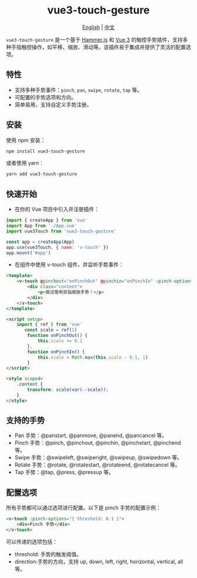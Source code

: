 <center>

# vue3-touch-gesture

[English](ENREADME.md) | [中文](README.md)
</center>

`vue3-touch-gesture` 是一个基于 [Hammer.js](https://hammerjs.github.io/) 和 [Vue 3](https://v3.vuejs.org/) 的触控手势插件，支持多种手指触控操作，如平移、缩放、滑动等。该插件易于集成并提供了灵活的配置选项。

## 特性

-   支持多种手势事件：`pinch`, `pan`, `swipe`, `rotate`, `tap` 等。
-   可配置的手势选项和方向。
-   简单易用，支持自定义手势注册。

## 安装

使用 npm 安装：

```bash
npm install vue3-touch-gesture
```

或者使用 yarn：

```bash
yarn add vue3-touch-gesture
```

## 快速开始

-   在你的 Vue 项目中引入并注册插件：

```javascript
import { createApp } from 'vue'
import App from './App.vue'
import vue3Touch from 'vue3-touch-gesture'

const app = createApp(App)
app.use(vue3Touch, { name: 'v-touch' })
app.mount('#app')
```

-   在组件中使用 v-touch 组件，并监听手势事件：

```html
<template>
	<v-touch @pinchout="onPinchOut" @pinchin="onPinchIn" :pinch-options="{ threshold: 0.1 }">
		<div class="content">
			<p>尝试使用双指缩放手势！</p>
		</div>
	</v-touch>
</template>

<script setup>
	import { ref } from 'vue'
	   const scale = ref(1)
		function onPinchOut() {
			this.scale += 0.1
		},
		function onPinchIn() {
			this.scale = Math.max(this.scale - 0.1, 1)
		}
</script>

<style scoped>
	.content {
		transform: scale(var(--scale));
	}
</style>
```

## 支持的手势

-   Pan 手势：@panstart, @panmove, @panend, @pancancel 等。
-   Pinch 手势：@pinch, @pinchout, @pinchin, @pinchstart, @pinchend 等。
-   Swipe 手势：@swipeleft, @swiperight, @swipeup, @swipedown 等。
-   Rotate 手势：@rotate, @rotatestart, @rotateend, @rotatecancel 等。
-   Tap 手势：@tap, @press, @pressup 等。

## 配置选项

所有手势都可以通过选项进行配置。以下是 pinch 手势的配置示例：

```html
<v-touch :pinch-options="{ threshold: 0.1 }">
	<div>Pinch 手势</div>
</v-touch>
```

可以传递的选项包括：

-   threshold: 手势的触发阈值。
-   direction:手势的方向，支持 up, down, left, right, horizontal, vertical, all 等。
